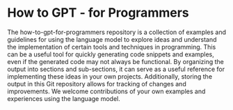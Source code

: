 # How to GPT - for Programmers

The how-to-gpt-for-programmers repository is a collection of examples and guidelines for using the language model to explore ideas and understand the implementation of certain tools and techniques in programming. This can be a useful tool for quickly generating code snippets and examples, even if the generated code may not always be functional. By organizing the output into sections and sub-sections, it can serve as a useful reference for implementing these ideas in your own projects. Additionally, storing the output in this Git repository allows for tracking of changes and improvements. We welcome contributions of your own examples and experiences using the language model.


